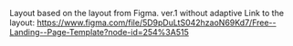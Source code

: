 Layout based on the layout from Figma. ver.1 without adaptive Link to the layout: 
https://www.figma.com/file/5D9pDuLtS042hzaoN69Kd7/Free--Landing--Page-Template?node-id=254%3A515
